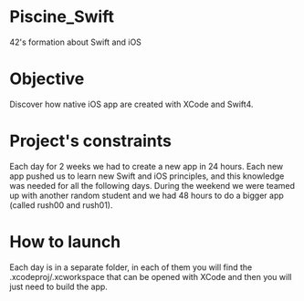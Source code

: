 # Piscine_Swift
42's formation about Swift and iOS

# Objective
Discover how native iOS app are created with XCode and Swift4.

# Project's constraints
Each day for 2 weeks we had to create a new app in 24 hours. Each new app pushed us to learn new Swift and iOS principles, and this knowledge was needed for all the following days.
During the weekend we were teamed up with another random student and we had 48 hours to do a bigger app (called rush00 and rush01).

# How to launch
Each day is in a separate folder, in each of them you will find the .xcodeproj/.xcworkspace that can be opened with XCode and then you will just need to build the app.
